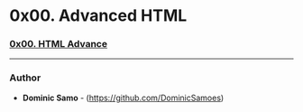 # 0x00. Advanced HTML

### [0x00. HTML Advance](0x00-html_advanced)

---

### Author
* **Dominic Samo** - (https://github.com/DominicSamoes)
